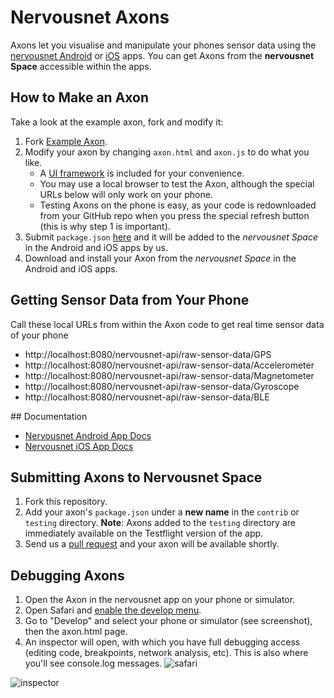 # Nervousnet Axons
Axons let you visualise and manipulate your phones sensor data using the [nervousnet Android](https://github.com/nervousnet/nervousnet-android) or [iOS](https://github.com/nervousnet/nervousnet-iOS) apps. You can get Axons from the __nervousnet Space__ accessible within the apps. 


## How to Make an Axon
Take a look at the example axon, fork and modify it:
   1. Fork [Example Axon](https://github.com/bitmorse/axon-one).
   2. Modify your axon by changing `axon.html` and `axon.js` to do what you like.
       * A [UI framework]( http://code.kik.com/app/3/index.html) is included for your convenience.
       * You may use a local browser to test the Axon, although the special URLs below will only work on your phone.
       * Testing Axons on the phone is easy, as your code is redownloaded from your GitHub repo when you press the special refresh button  (this is why step 1 is important).
   3. Submit `package.json` [here](https://github.com/nervousnet/nervousnet-axons/issues/new) and it will be added to the *nervousnet Space* in the Android and iOS apps by us.
   4. Download and install your Axon from the *nervousnet Space* in the Android and iOS apps.

## Getting Sensor Data from Your Phone
Call these local URLs from within the Axon code to get real time sensor data of your phone
   * http://localhost:8080/nervousnet-api/raw-sensor-data/GPS
   * http://localhost:8080/nervousnet-api/raw-sensor-data/Accelerometer
   * http://localhost:8080/nervousnet-api/raw-sensor-data/Magnetometer
   * http://localhost:8080/nervousnet-api/raw-sensor-data/Gyroscope
   * http://localhost:8080/nervousnet-api/raw-sensor-data/BLE

## Documentation
   * [Nervousnet Android App Docs](https://github.com/nervousnet/nervousnet-android/tree/master/Documents)
   * [Nervousnet iOS App Docs](https://github.com/nervousnet/nervousnet-iOS/blob/master/README.md)

## Submitting Axons to Nervousnet Space
   1. Fork this repository.
   2. Add your axon's `package.json` under a __new name__ in the `contrib` or `testing` directory. __Note__: Axons added to the `testing` directory are immediately available on the Testflight version of the app.
   3. Send us a [pull request](https://yangsu.github.io/pull-request-tutorial/) and your axon will be available shortly.

## Debugging Axons
   1. Open the Axon in the nervousnet app on your phone or simulator.
   2. Open Safari and [enable the develop menu](http://macs.about.com/od/usingyourmac/qt/safaridevelop.htm).
   3. Go to "Develop" and select your phone or simulator (see screenshot), then the axon.html page.
   4. An inspector will open, with which you have full debugging access (editing code, breakpoints, network analysis, etc). This is also where you'll see console.log messages.
   ![safari](https://i.imgur.com/Q7XcwH7.png)

   ![inspector](https://i.imgur.com/MlBa6TD.png)
